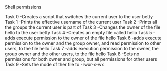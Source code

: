 Shell permissions

Task 0 -Creates a script that switches the current user to the user betty
Task 1 -Prints the effective username of the current user
Task 2 -Prints all the groups the current user is part of
Task 3 -Changes the owner of the file hello to the user betty
Task 4 -Creates an empty file called hello
Task 5 -adds execute permission to the owner of the file hello
Task 6 -adds execute permission to the owner and the group owner, and read permission to other users, to the file hello
Task 7 -adds execution permission to the owner, the group owner and the other users, to the file hello
Task 8 -Sets no permissions for both owner and group, but all permissions for other users
Task 9 -Sets the mode of ther file to -rwxr-x-wx

